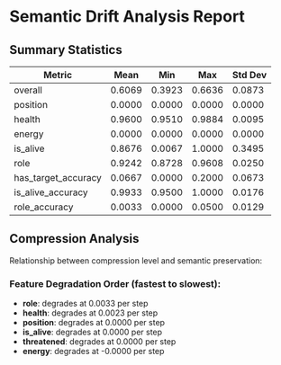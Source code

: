 # Semantic Drift Analysis Report

## Summary Statistics

| Metric | Mean | Min | Max | Std Dev |
|--------|------|-----|-----|--------|
| overall | 0.6069 | 0.3923 | 0.6636 | 0.0873 |
| position | 0.0000 | 0.0000 | 0.0000 | 0.0000 |
| health | 0.9600 | 0.9510 | 0.9884 | 0.0095 |
| energy | 0.0000 | 0.0000 | 0.0000 | 0.0000 |
| is_alive | 0.8676 | 0.0067 | 1.0000 | 0.3495 |
| role | 0.9242 | 0.8728 | 0.9608 | 0.0250 |
| has_target_accuracy | 0.0667 | 0.0000 | 0.2000 | 0.0673 |
| is_alive_accuracy | 0.9933 | 0.9500 | 1.0000 | 0.0176 |
| role_accuracy | 0.0033 | 0.0000 | 0.0500 | 0.0129 |

## Compression Analysis

Relationship between compression level and semantic preservation:

### Feature Degradation Order (fastest to slowest):

- **role**: degrades at 0.0033 per step
- **health**: degrades at 0.0023 per step
- **position**: degrades at 0.0000 per step
- **is_alive**: degrades at 0.0000 per step
- **threatened**: degrades at 0.0000 per step
- **energy**: degrades at -0.0000 per step
